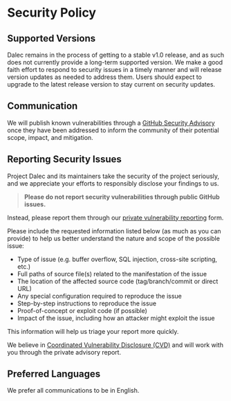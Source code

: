 # Security Policy

## Supported Versions

Dalec remains in the process of getting to a stable v1.0 release, and as such does not currently provide a long-term supported version.
We make a good faith effort to respond to security issues in a timely manner and will release version updates as needed to address them.
Users should expect to upgrade to the latest release version to stay current on security updates.

## Communication

We will publish known vulnerabilities through a [GitHub Security Advisory](https://github.com/project-dalec/dalec/security/advisories) once they have been addressed to inform the community of their potential scope, impact, and mitigation.

## Reporting Security Issues

Project Dalec and its maintainers take the security of the project seriously, and we appreciate your efforts to responsibly disclose your findings to us.

> **Please do not report security vulnerabilities through public GitHub issues.**

Instead, please report them through our [private vulnerability reporting](https://github.com/project-dalec/dalec/security/advisories/new) form.

Please include the requested information listed below (as much as you can provide) to help us better understand the nature and scope of the possible issue:

* Type of issue (e.g. buffer overflow, SQL injection, cross-site scripting, etc.)
* Full paths of source file(s) related to the manifestation of the issue
* The location of the affected source code (tag/branch/commit or direct URL)
* Any special configuration required to reproduce the issue
* Step-by-step instructions to reproduce the issue
* Proof-of-concept or exploit code (if possible)
* Impact of the issue, including how an attacker might exploit the issue

This information will help us triage your report more quickly.

We believe in [Coordinated Vulnerability Disclosure (CVD)](https://en.wikipedia.org/wiki/Coordinated_vulnerability_disclosure) and will work with you through the private advisory report.

## Preferred Languages

We prefer all communications to be in English.

